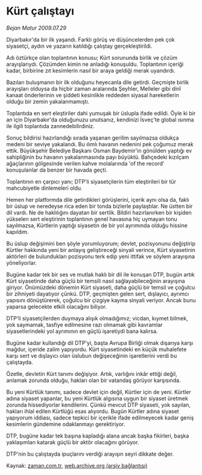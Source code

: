 # Kürt çalıştayı

*Bejan Matur 2009.07.29*

<tr><td class="metin" colspan="2" style="padding-top: 20px; padding-left: 5px; padding-right: 10px;">Diyarbakır'da bir ilk yaşandı. Farklı görüş ve düşüncelerden pek çok siyasetçi, aydın ve yazarın katıldığı çalıştay gerçekleştirildi.</td></tr><tr><td class="metin" colspan="2" style="padding-top: 20px; padding-left: 5px; padding-right: 10px;"><p>Adı öztürkçe olan toplantının konusu; Kürt sorununda birlik ve çözüm arayışlarıydı. Çözümden kimin ne anladığı konuşuldu. Toplantının içeriği kadar, birbirine zıt kesimlerin nasıl bir araya geldiği merak uyandırdı.
<p>Bazıları buluşmanın bir ilk olduğunu heyecanla dile getirdi. Geçmişte birlik arayışları olduysa da hiçbir zaman aralarında Şeyhler, Melleler gibi dinî kanaat önderlerinin ve şiddeti kesinlikle reddeden siyasal hareketlerin olduğu bir zemin yakalanmamıştı.
<p>Toplantıda en sert eleştiriler dahi yumuşak bir üslupla ifade edildi. Öyle ki bir an için Diyarbakır'da olduğunuzu unutsanız, kendinizi İsveç'te global ısınma ile ilgili toplantıda zannedebilirdiniz.
<p>Sonuç bildirisi hazırlandığı sırada yaşanan gerilim sayılmazsa oldukça medeni bir seviye yakalandı. Bu ılımlı havanın nedenini pek çoğumuz merak ettik. Büyükşehir Belediye Başkanı Osman Baydemir'in gönülden yaptığı ev sahipliğinin bu havanın yakalanmasında payı büyüktü. Bahçedeki kızılçam ağaçlarının gölgesinde verilen kahve molalarında 'of the record' konuşulanlar da benzer bir havada geçti.
<p>Toplantının en çarpıcı yanı; DTP'li siyasetçilerin tüm eleştirileri bir tür mahcubiyetle dinlemeleri oldu.
<p>Hemen her platformda dile getirdikleri görüşlerini, içerik aynı olsa da, faklı bir üslup ve neredeyse rica eden bir tonda bizlerle paylaştılar. Ne üstten bir dil vardı. Ne de haklılığını dayatan bir sertlik. Bildiri hazırlanırken bir kişiden yükselen sert eleştirinin toplantının genel havasına hiç uymayan tonu sayılmazsa, Kürtlerin yaptığı siyasetin de bir yol ayrımında olduğu hissine kapıldım.
<p>Bu üslup değişimini ben şöyle yorumluyorum; devlet, pozisyonunu değiştirip Kürtler hakkında yeni bir anlayış geliştireceği sinyali verince, Kürt siyasetinin aktörleri de bulundukları pozisyonu terk edip yeni ittifak ve söylem arayışına yöneliyorlar.
<p>Bugüne kadar tek bir ses ve mutlak haklı bir dil ile konuşan DTP, bugün artık Kürt siyasetinde daha güçlü bir temsili nasıl sağlayabileceğinin arayışına giriyor. Önümüzdeki dönemin Kürt siyaseti, daha güçlü bir temsil ve çoğulcu bir zihniyeti dayatıyor çünkü. DTP, geçmişten gelen sert, dışlayıcı, ayrımcı yapısını dönüştürerek, çoğulcu bir çizgiye kayma sinyali veriyor. Ancak bunu yaparsa gelecekte etkili olacağını biliyor.
<p> DTP'li siyasetçilerden duymaya alışık olmadığımız; vicdan, kıymet bilmek, yok saymamak, tasfiye edilmesine razı olmamak gibi kavramlar siyasetlerindeki yol ayrımının en güçlü işaretiydi bana kalırsa.
<p>Bugüne kadar kullandığı dil DTP'yi, başta Avrupa Birliği olmak dışarıya karşı mağdur, içeride zalim yapıyordu. Kürt siyasetindeki en küçük muhalefete karşı sert ve dışlayıcı olan üslubun değişeceğinin işaretlerini verdi bu çalıştayda.
<p>Özetle, devletin Kürt tanımı değişiyor. Artık, varlığını inkâr ettiği değil, anlamak zorunda olduğu, hakları olan bir vatandaş görüyor karşısında.
<p>Bu yeni Kürtlük tanımı, sadece devlet için değil, Kürtler için de yeni. Kürtler adına siyaset yapanlar, bu yeni Kürtlük algısına uygun bir siyaset üretmek zorunda hissediyorlar kendilerini. Çünkü mevcut DTP siyaseti, yok sayılan, hakları ihlal edilen Kürtlüğü esas alıyordu. Bugün Kürtler adına siyaset yapıyorum iddiası, sadece tepkici bir içerikle ifade edilmeyecek kadar geniş kesimlerin gündemine odaklanmayı gerektiriyor.
<p>DTP, bugüne kadar tek başına kapladığı alana ancak başka fikirleri, başka yaklaşımları katarak güçlü bir aktör olacağını görüyor.
<p>DTP'nin bu çalıştayda ipuçlarını verdiği arayışın seyri dikkate değer. <br/></p></p></p></p></p></p></p></p></p></p></p></p></p></p></td></tr>

Kaynak: [zaman.com.tr](http://zaman.com.tr/yazar.do?yazino=874412), [web.archive.org (arşiv bağlantısı)](http://web.archive.org/web/20090804193026/http://www.zaman.com.tr:80/yazar.do?yazino=874412)
